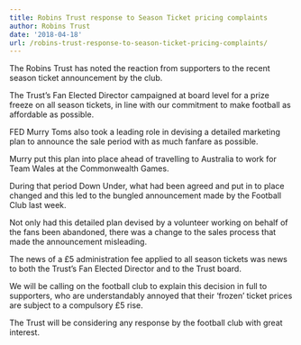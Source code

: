 ```yaml
---
title: Robins Trust response to Season Ticket pricing complaints
author: Robins Trust
date: '2018-04-18'
url: /robins-trust-response-to-season-ticket-pricing-complaints/
---
```


The Robins Trust has noted the reaction from supporters to the recent season ticket announcement by the club.

The Trust’s Fan Elected Director campaigned at board level for a prize freeze on all season tickets, in line with our commitment to make football as affordable as possible.

FED Murry Toms also took a leading role in devising a detailed marketing plan to announce the sale period with as much fanfare as possible.

Murry put this plan into place ahead of travelling to Australia to work for Team Wales at the Commonwealth Games.

During that period Down Under, what had been agreed and put in to place changed and this led to the bungled announcement made by the Football Club last week.

Not only had this detailed plan devised by a volunteer working on behalf of the fans been abandoned, there was a change to the sales process that made the announcement misleading.

The news of a £5 administration fee applied to all season tickets was news to both the Trust’s Fan Elected Director and to the Trust board.

We will be calling on the football club to explain this decision in full to supporters, who are understandably annoyed that their ‘frozen’ ticket prices are subject to a compulsory £5 rise.

The Trust will be considering any response by the football club with great interest.
